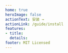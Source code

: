 ```yaml
---
home: true
heroImage: false
actionText: 安装 →
actionLink: /guide/install
features:
- title: 
  details: 
footer: MIT Licensed
---
```

